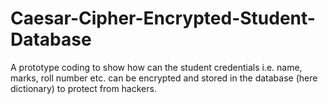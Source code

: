 # Caesar-Cipher-Encrypted-Student-Database
A prototype coding to show how can the student credentials i.e. name, marks, roll number etc. can be encrypted and stored in the database (here dictionary) to protect from hackers. 
